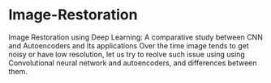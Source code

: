 # Image-Restoration
Image Restoration using Deep Learning: A comparative  study between CNN and Autoencoders and Its applications 
Over the time image tends to get noisy or have low resolution, let us try to reolve such issue using using Convolutional neural network and autoencoders, and differences between them.
